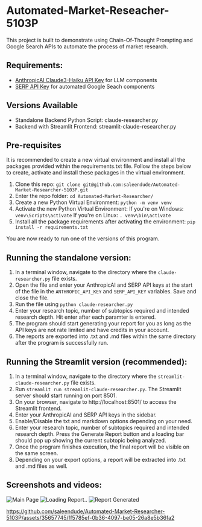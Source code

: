 # Automated-Market-Reseacher-5103P
This project is built to demonstrate using Chain-Of-Thought Prompting and Google Search APIs to automate the process of market research.

## Requirements:
- [AnthropicAI Claude3-Haiku API Key](https://www.anthropic.com/api) for LLM components
- [SERP API Key](https://serpapi.com/) for automated Google Seach components


## Versions Available
- Standalone Backend Python Script: claude-researcher.py
- Backend with Streamlit Frontend: streamlit-claude-researcher.py

## Pre-requisites
It is recommended to create a new virtual environment and install all the packages provided within the requirements.txt file. Follow the steps below to create, activate and install these packages in the virtual environment.
1. Clone this repo:
```git clone git@github.com:saleendude/Automated-Market-Researcher-5103P.git```
2. Enter the repo folder:
```cd Automated-Market-Researcher/```
3. Create a new Python Virtual Environment:
```python -m venv venv```
4. Activate the new Python Virtual Environment:
If you're on Windows: ```venv\Scripts\activate```
If you're on Linux: ```. venv\bin\activate```
5. Install all the package requirements after activating the environment:
```pip install -r requirements.txt```

You are now ready to run one of the versions of this program.

## Running the standalone version:
1. In a terminal window, navigate to the directory where the ```claude-researcher.py``` file exists.
2. Open the file and enter your AnthropicAI and SERP API keys at the start of the file in the ```ANTHROPIC_API_KEY``` and ```SERP_API_KEY``` variables. Save and close the file.
3. Run the file using ```python claude-researcher.py```
4. Enter your research topic, number of subtopics required and intended research depth. Hit enter after each paramter is entered.
5. The program should start generating your report for you as long as the API keys are not rate limited and have credits in your account.
6. The reports are exported into .txt and .md files within the same directory after the program is successfully run.

## Running the Streamlit version (recommended):
1. In a terminal window, navigate to the directory where the ```streamlit-claude-researcher.py``` file exists.
2. Run ```streamlit run streamlit-claude-researcher.py```. The Streamlit server should start running on port 8501.
3. On your browser, navigate to http://localhost:8501/ to access the Streamlit frontend.
4. Enter your AnthropicAI and SERP API keys in the sidebar.
5. Enable/Disable the txt and markdown options depending on your need.
6. Enter your research topic, number of subtopics required and intended research depth. Press the Generate Report button and a loading bar should pop up showing the current subtopic being analyzed.
7. Once the program finishes execution, the final report will be visible on the same screen.
8. Depending on your export options, a report will be extracted into .txt and .md files as well.

## Screenshots and videos:
![Main Page](https://github.com/saleendude/Automated-Market-Researcher-5103P/assets/35657745/99fe2b9f-aa64-4298-8aea-38e81806766f)
![Loading Report..](https://github.com/saleendude/Automated-Market-Researcher-5103P/assets/35657745/8f22f3d6-877c-49b1-80a0-4ed7ebc30d17)
![Report Generated](https://github.com/saleendude/Automated-Market-Researcher-5103P/assets/35657745/9fe2e64d-3955-453d-bfec-a5d86cae3c13)

https://github.com/saleendude/Automated-Market-Researcher-5103P/assets/35657745/ff5785ef-0b36-4097-be05-26a8e5b36fa2

